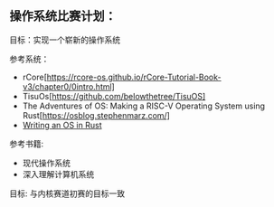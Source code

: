 ## 操作系统比赛计划：

目标：实现一个崭新的操作系统

参考系统：

- rCore[https://rcore-os.github.io/rCore-Tutorial-Book-v3/chapter0/0intro.html]
- TisuOs[https://github.com/belowthetree/TisuOS]
- The Adventures of OS: Making a RISC-V Operating System using Rust[https://osblog.stephenmarz.com/]
- [Writing an OS in Rust](https://os.phil-opp.com/)

参考书籍:

- 现代操作系统
- 深入理解计算机系统

目标: 与内核赛道初赛的目标一致

